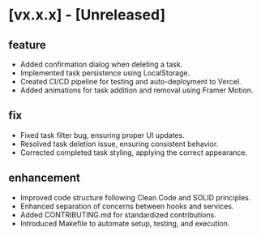 # [vx.x.x] - [Unreleased]

## feature
- Added confirmation dialog when deleting a task.
- Implemented task persistence using LocalStorage.
- Created CI/CD pipeline for testing and auto-deployment to Vercel.
- Added animations for task addition and removal using Framer Motion.

## fix
- Fixed task filter bug, ensuring proper UI updates.
- Resolved task deletion issue, ensuring consistent behavior.
- Corrected completed task styling, applying the correct appearance.

## enhancement
- Improved code structure following Clean Code and SOLID principles.
- Enhanced separation of concerns between hooks and services.
- Added CONTRIBUTING.md for standardized contributions.
- Introduced Makefile to automate setup, testing, and execution.